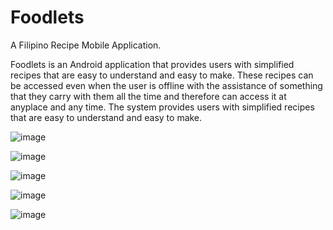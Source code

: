 # Foodlets

A Filipino Recipe Mobile Application.

Foodlets is an Android application that provides users with simplified recipes that are easy to understand and easy to make. These recipes can be accessed even when the user is offline with the assistance of something that they carry with them all the time and therefore can access it at anyplace and any time. The system provides users with simplified recipes that are easy to understand and easy to make.

![image](https://github.com/jonsonkurt/Foodlets/blob/c3a32029968168a9612692d009823086b34823e8/filipino_recipe-main/assets/images/homepage.jpg)

![image](https://github.com/jonsonkurt/Foodlets/blob/c3a32029968168a9612692d009823086b34823e8/filipino_recipe-main/assets/images/detailed_food.jpg)

![image](https://github.com/jonsonkurt/Foodlets/blob/c3a32029968168a9612692d009823086b34823e8/filipino_recipe-main/assets/images/detailed_category.jpg)

![image](https://github.com/jonsonkurt/Foodlets/blob/c3a32029968168a9612692d009823086b34823e8/filipino_recipe-main/assets/images/favorites.jpg)

![image](https://github.com/jonsonkurt/Foodlets/blob/c3a32029968168a9612692d009823086b34823e8/filipino_recipe-main/assets/images/about.jpg)

